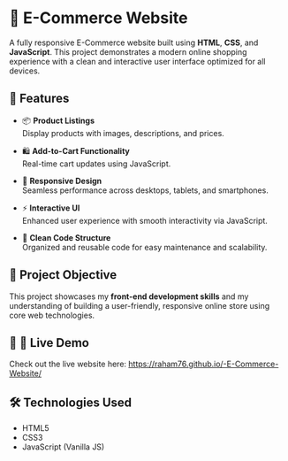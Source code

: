 # 🛒 E-Commerce Website

A fully responsive E-Commerce website built using **HTML**, **CSS**, and **JavaScript**. This project demonstrates a modern online shopping experience with a clean and interactive user interface optimized for all devices.

## 📌 Features

- 📦 **Product Listings**  
  Display products with images, descriptions, and prices.

- 🛍️ **Add-to-Cart Functionality**  
  Real-time cart updates using JavaScript.

- 📱 **Responsive Design**  
  Seamless performance across desktops, tablets, and smartphones.

- ⚡ **Interactive UI**  
  Enhanced user experience with smooth interactivity via JavaScript.

- 🧩 **Clean Code Structure**  
  Organized and reusable code for easy maintenance and scalability.

## 🎯 Project Objective

This project showcases my **front-end development skills** and my understanding of building a user-friendly, responsive online store using core web technologies.

## 🚀 🔗 Live Demo
Check out the live website here: https://raham76.github.io/-E-Commerce-Website/

## 🛠️ Technologies Used

- HTML5  
- CSS3  
- JavaScript (Vanilla JS)



